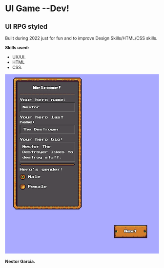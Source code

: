 # UI Game --Dev!

<h2>UI RPG styled </h2>

<p>Built during 2022 just for fun and to improve Design Skills/HTML/CSS skills.</p>

<b>Skills used:</b>
  <p></p>
  <ul>
  <li>UX/UI.</li>
  <li>HTML</li>
  <li>CSS.</li>
</ul>

![](assets/foto.PNG)


<p> <b>Nestor Garcia.</b></p>
